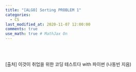 ```yaml
---
title: "[ALGO] Sorting PROBLEM 1"
categories: 
  - CS
last_modified_at: 2020-11-07 12:00:00
comments: true
use_math: true # MathJax On
---
```

















<br><br>

[출처] 이것이 취업을 위한 코딩 테스트다 with 파이썬 (나동빈 지음)
